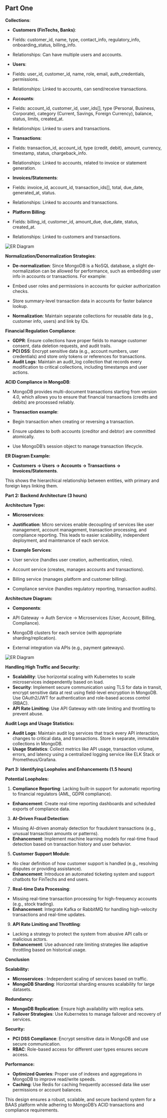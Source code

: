 
## Part One

  **Collections**:

- **Customers (FinTechs, Banks)**:

- Fields: customer_id, name, type, contact_info, regulatory_info, onboarding_status, billing_info.
- Relationships: Can have multiple users and accounts.

- **Users**:

- Fields: user_id, customer_id, name, role, email, auth_credentials, permissions.
- Relationships: Linked to accounts, can send/receive transactions.

- **Accounts**:

- Fields: account_id, customer_id, user_ids[], type (Personal, Business, Corporate), category (Current, Savings, Foreign Currency), balance, status, limits, created_at.
- Relationships: Linked to users and transactions.

- **Transactions**:

- Fields: transaction_id, account_id, type (credit, debit), amount, currency, timestamp, status, chargeback_info.
- Relationships: Linked to accounts, related to invoice or statement generation.

- **Invoices/Statements**:

- Fields: invoice_id, account_id, transaction_ids[], total, due_date, generated_at, status.
- Relationships: Linked to accounts and transactions.

- **Platform Billing**:

- Fields: billing_id, customer_id, amount_due, due_date, status, created_at.
- Relationships: Linked to customers and transactions.

![ER Diagram](./erd_final.png)


**Normalization/Denormalization Strategies**:

- **De-normalization**: Since MongoDB is a NoSQL database, a slight de-normalization can be allowed for performance, such as embedding user info in accounts or transactions. For example:
- Embed user roles and permissions in accounts for quicker authorization checks.
- Store summary-level transaction data in accounts for faster balance lookup.

- **Normalization**: Maintain separate collections for reusable data (e.g., customer info, users) and link by IDs.

**Financial Regulation Compliance**:

- **GDPR**: Ensure collections have proper fields to manage customer consent, data deletion requests, and audit trails.
- **PCI DSS**: Encrypt sensitive data (e.g., account numbers, user credentials) and store only tokens or references for transactions.
- **Audit Logs**: Maintain an audit_log collection that records every modification to critical collections, including timestamps and user actions.


**ACID Compliance in MongoDB**:

- MongoDB provides multi-document transactions starting from version 4.0, which allows you to ensure that financial transactions (credits and debits) are processed reliably.
- **Transaction example**:

- Begin transaction when creating or reversing a transaction.
- Ensure updates to both accounts (creditor and debtor) are committed atomically.
- Use MongoDB’s session object to manage transaction lifecycle.

  
**ER Diagram Example:**

- **Customers → Users → Accounts → Transactions → Invoices/Statements**.

This shows the hierarchical relationship between entities, with primary and foreign keys linking them.

  

**Part 2: Backend Architecture (3 hours)**

**Architecture Type:**

- **Microservices**:

- **Justification**: Micro services enable decoupling of services like user management, account management, transaction processing, and compliance reporting. This leads to easier scalability, independent deployment, and maintenance of each service.
- **Example Services**:

- User service (handles user creation, authentication, roles).
- Account service (creates, manages accounts and transactions).
- Billing service (manages platform and customer billing).
- Compliance service (handles regulatory reporting, transaction audits).

  

**Architecture Diagram:**

- **Components**:

- API Gateway → Auth Service → Microservices (User, Account, Billing, Compliance).
- MongoDB clusters for each service (with appropriate sharding/replication).
- External integration via APIs (e.g., payment gateways).

![ER Diagram](./arch.png)

  **Handling High Traffic and Security:**

- **Scalability**: Use horizontal scaling with Kubernetes to scale microservices independently based on load.
- **Security**: Implement secure communication using TLS for data in transit, encrypt sensitive data at rest using field-level encryption in MongoDB. Use OAuth2/JWT for authentication and role-based access control (RBAC).
- **API Rate Limiting**: Use API Gateway with rate limiting and throttling to prevent abuse.

**Audit Logs and Usage Statistics:**

- **Audit Logs**: Maintain audit log services that track every API interaction, changes to critical data, and transactions. Store in separate, immutable collections in MongoDB.
- **Usage Statistics**: Collect metrics like API usage, transaction volume, errors, and latency using a centralized logging service like ELK Stack or Prometheus/Grafana.

**Part 3: Identifying Loopholes and Enhancements (1.5 hours)**

**Potential Loopholes:**

1. **Compliance Reporting**: Lacking built-in support for automatic reporting to financial regulators (AML, GDPR compliance).

- **Enhancement**: Create real-time reporting dashboards and scheduled exports of compliance data.

3. **AI-Driven Fraud Detection**:

- Missing AI-driven anomaly detection for fraudulent transactions (e.g., unusual transaction amounts or patterns).
- **Enhancement**: Implement machine learning models for real-time fraud detection based on transaction history and user behavior.

5. **Customer Support Module**:

- No clear definition of how customer support is handled (e.g., resolving disputes or providing assistance).
- **Enhancement**: Introduce an automated ticketing system and support chatbots for FinTechs and end users.

7. **Real-time Data Processing**:

- Missing real-time transaction processing for high-frequency accounts (e.g., stock trading).
- **Enhancement**: Integrate Kafka or RabbitMQ for handling high-velocity transactions and real-time updates.

9. **API Rate Limiting and Throttling**:

- Lacking a strategy to protect the system from abusive API calls or malicious actors.
- **Enhancement**: Use advanced rate limiting strategies like adaptive throttling based on historical usage.

  

**Conclusion**

**Scalability:**

- **Microservices** : Independent scaling of services based on traffic.
- **MongoDB Sharding**: Horizontal sharding ensures scalability for large datasets.

**Redundancy:**

- **MongoDB Replication**: Ensure high availability with replica sets.
- **Failover Strategies**: Use Kubernetes to manage failover and recovery of services.

**Security:**

- **PCI DSS Compliance**: Encrypt sensitive data in MongoDB and use secure communication.
- **RBAC**: Role-based access for different user types ensures secure access.

**Performance:**

- **Optimized Queries**: Proper use of indexes and aggregations in MongoDB to improve read/write speeds.
- **Caching**: Use Redis for caching frequently accessed data like user permissions or account balances.

This design ensures a robust, scalable, and secure backend system for a BAAS platform while adhering to MongoDB’s ACID transactions and compliance requirements.
